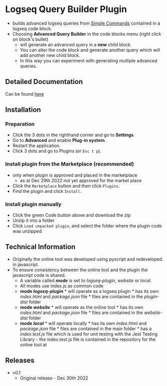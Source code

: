 <!-- This README file goes with the plugin distribution and is what is displayed within Logseq when the plugin help is requested -->
# Logseq Query Builder Plugin

* builds advanced logseq queries from [Simple Commands](#simple-commands) contained in a logseq code block. 
* Choosing **Advanced Query Builder** in the code blocks menu (right click on block's bullet)
    * will generate an advanced query in a **new** child block
    * You can alter the code block and generate another query which will add another new child block. 
    * In this way you can experiment with generating multiple advanced queries.
## Detailed Documentation

Can be found [here](https://github.com/adxsoft/docs-logseq-query-builder-plugin)

## Installation
### Preparation
* Click the 3 dots in the righthand corner and go to **Settings**.
* Go to **Advanced** and enable **Plug-in system**.
* Restart the application.
* Click 3 dots and go to Plugins (or `Esc t p`).

### Install plugin from the Marketplace (recommended) 
* only when plugin is approved and placed in the marketplace
    * as at Dec 29th 2022 not yet approved for the market place
* Click the `Marketplace` button and then click `Plugins`.
* Find the plugin and click `Install`.

### Install plugin manually
* Click the green Code button above and download the zip
* Unzip it into a folder
* Click `Load unpacked plugin`, and select the folder where the plugin code was unzipped


## Technical Information
* Originally the online tool was developed using pyscript and redeveloped in javascript. 
* To ensure consistency between the online tool and the plugin the javascript code is shared.
    * A variable called **_mode_** is set to _logseq-plugin_, _website_ or _local_.
    * All modes use index.js as common code
    * **mode _logseq-plugin_**
            * will operate as a logseq plugin
            * has its own _index.html_ and _package.json_ file
            * files are contained in the _plugin-dist_ folder
    * **mode _website_**
            * will operate as the online tool
            * has its own _index.html_ and _package.json_ file
            * files are contained in the _website-dist_ folder
    * **mode _local_**
            * will operate locally
            * has its own _index.html_ and _package.json_ file
            * files are contained in the main folder
            * has a _index.test.js_ file which is used for unit testing with the Jest Testing Library - the index.test.js file is contained in the repository for the online tool at 


## Releases
- v0.1
    - Original release - Dec 30th 2022
